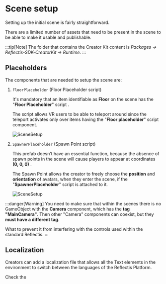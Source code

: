 ﻿---
sidebar_position: 3
---

# Scene setup
Setting up the initial scene is fairly straightforward. 

There are a limited number of assets that need to be present in the scene to be able to make it usable and publishable.

:::tip[Note]
The folder that contains the Creator Kit content is *Packages → Reflectis-SDK-CreatorKit → Runtime*.
:::

## Placeholders
The components that are needed to setup the scene are:

1. ```FloorPlaceholder``` (Floor Placeholder script) 

	It's mandatory that an item identifiable as **Floor** on the scene has the "**Floor Placeholder**" script	. 

	The script allows VR users to be able to teleport around since the teleport activates only over items having the "**Floor placeholder**" script component.

	![SceneSetup](/img/scenesetup_1.png)

2. ```SpawnerPlaceholder``` (Spawn Point script)

	This prefab doesn’t have an essential function, because the absence of spawn points in the scene will cause players to appear at coordinates **(0, 0, 0)**		. 

	The Spawn Point allows the creator to freely choose the **position** and **orientation** of avatars, when they enter the scene, if the "**SpawnerPlaceholder**" script is attached to it.

	![SceneSetup](/img/scenesetup_2.png)

:::danger[Warning]
You need to make sure that within the scenes there is no GameObject with the **Camera** component, which has the **tag "MainCamera"**. 
Then other "Camera" components can coexist, but they **must have a different tag**. 

What to prevent it from interfering with the controls used within the standard Reflectis.
:::

## Localization

Creators can add a localization file that allows all the Text elements in the environment to switch between the languages of the Reflectis Platform. 

Check the 


